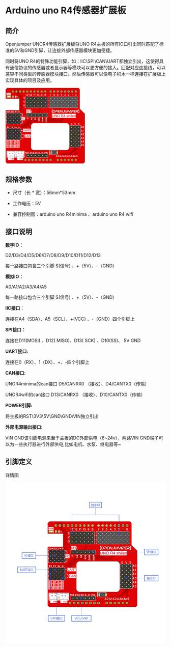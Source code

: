 # Arduino uno R4传感器扩展板

## 简介

Openjumper UNOR4传感器扩展板将UNO R4主板的所有IO口引出同时匹配了标准的5V和GND引脚，让连接外部传感器模块更加便捷。

同时将UNO R4的特殊功能引脚，如：IIC\SPI\CAN\UART都独立引出，这使得具有通信协议的传感器或者显示器等模块可以更方便的接入。匹配对应连接线，可以兼容不同类型的传感器模块接口。然后传感器可以像电子积木一样连接在扩展板上实现具体的项目及应用。

<img src="../img/r4shield/01.jpg" width=50% /> 

## 规格参数

+ 尺寸（长 * 宽）：56mm*53mm

+ 工作电压：5V

+ 兼容控制器：arduino uno R4minima 、arduino uno R4 wifi

## 接口说明

**数字IO：**

D2/D3/D4/D5/D6/D7/D8/D9/D10/D11/D12/D13

每一路接口包含三个引脚 S(信号) 、+（5V）、-（GND）

**模拟IO：**

A0/A1/A2/A3/A4/A5

每一路接口包含三个引脚 S(信号) 、+（5V）、-（GND）

**IIC接口**：

连接在A4（SDA）、A5（SCL）、+(VCC) 、-（GND）四个引脚上

**SPI接口：**

连接在D11(MOSI) 、D12( MISO)、D13( SCK) 、D10(SS)、 5V GND

**UART接口:**

连接在0（RX）、1（DX）、+、-四个引脚上

**CAN接口:**

UNOR4minima的can接口 D5/CANRX0 （接收）、D4/CANTX0（传输）

UNOR4wifi的can接口  D13/CANRX0 （接收）、D10/CANTX0（传输）

**POWER引脚:**

将主板的RST\3V3\5V\GND\GND\VIN独立引出

**外部电源输出接口:**

VIN GND该引脚电源来至于主板的DC外部供电（6\~24v），两路VIN GND端子可以为一些执行器进行外部供电,比如电机、水泵、继电器等~



## 引脚定义

详情图

<img src="../img/r4shield/04.png" > 
